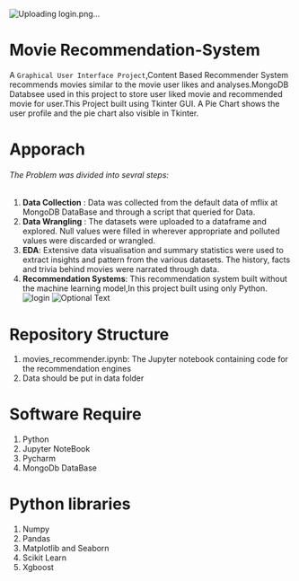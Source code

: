 
![Uploading login.png…]()
# Movie Recommendation-System
A `Graphical User Interface Project`,Content Based Recommender System recommends movies similar to the movie user likes and analyses.MongoDB Databsee used in this project to store user liked movie and recommended movie for user.This Project built using Tkinter GUI. A Pie Chart shows the user profile and the pie chart also visible in Tkinter. 
# Apporach
###### The Problem was divided into sevral steps:
  1. **Data Collection** : Data was collected from the default data of mflix at MongoDB DataBase and through a script that queried for Data.
  2. **Data Wrangling** : The datasets were uploaded to a dataframe and explored. Null values were filled in wherever appropriate and polluted values were discarded or wrangled.
  3. **EDA**: Extensive data visualisation and summary statistics were used to extract insights and pattern from the various datasets. The history, facts and trivia behind movies were              narrated through data.
  4. **Recommendation Systems**: This recommendation system built without the machine learning model,In this project built using only Python.
![login](https://user-images.githubusercontent.com/46602864/117551166-027d9400-b062-11eb-8416-9f19fa3cb0fa.png)
![Optional Text](/myFolder/login.png)

# Repository Structure
  1. movies_recommender.ipynb: The Jupyter notebook containing code for the recommendation engines
  2. Data should be put in data folder
# Software Require
  1. Python
  2. Jupyter NoteBook
  3. Pycharm
  4. MongoDb DataBase
# Python libraries
  1. Numpy
  2. Pandas
  3. Matplotlib and Seaborn
  4. Scikit Learn
  5. Xgboost

    
    


